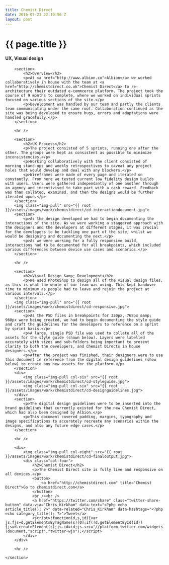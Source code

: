 ```yaml
---
title: Chemist Direct
date: 2016-07-23 22:19:56 Z
layout: post
---
```


<div id="project-page" class="cd-banner banner" data-0="background-position: 0px 0px;" data-100000="background-position:0px 50000px;">
	<div class="heading-section">
		<div data-0="top: 200px; opacity: 1;" data-450="top: 370px; opacity:0;">
			<h1>{{ page.title }}</h1>
			<h4>UX, Visual design</h4>
		</div>
	</div>
</div>

<div id="project-content">
	<section class="wrapper project-copy">

		<section>
			<h2>Overview</h2>
			<p>At <a href="http://www.albion.co">Albion</a> we worked collaboratively in house with the team at <a href="http://chemistdirect.co.uk">Chemist Direct</a> to re-architecture their outdated e-commcerce platform. The project took the course of 9 months to complete, where we worked on individual sprints focused on various sections of the site.</p>
			<p>Development was handled by our team and partly the clients team communicating under the same roof. Collaboration continued as the site was being developed to ensure bugs, errors and adaptations were handled gracefully.</p>
		</section>

		<hr />

		<section>
			<h2>UX Process</h2>
			<p>The project consisted of 5 sprints, running one after the other. The groups were kept as consistent as possible to minimize inconsistencies.</p>
			<p>Working collaboratively with the client consisted of morning stand-ups and weekly retrospectives to caveat any project holes that would develop and deal with any blockers.</p>
			<p>Wireframes were made of every page and iterated on constantly. From here we tested current low fidelity design builds with users. Users were gathered independantly of one another through an agency and incentivised to take part with a cash reward. Feedback was than collated, examined, and then the designs would be further iterated upon.</p>
		</section>
		<img class="img-pull" src="{{ root }}/assets/images/work/chemistdirect/cd-interactiondocument.jpg">
		<section>
			<p>As the design developed we had to begin documenting the interactions of the site. As we were working a staggered approach with the designers and the developers at different stages, it was crucial for the developers to be tackling one part of the site, whilst we would be designing and documenting the next.</p>
			<p>As we were working for a fully responsive build, interactions had to be documented for all breakpoints, which included various differences between device use cases and scenarios.</p>
		</section>

		<hr />
		
		<section>
			<h2>Visual Design &amp; Development</h2>
			<p>We used PhotoShop to design all of the visual design files, as this is what the whole of our team was using. This kept handover time to minimum as people had to leave and rejoin the project at various intervals.</p>
		</section>
		<img class="img-pull" src="{{ root }}/assets/images/work/chemistdirect/cd-responsive.jpg">
		<section>
			<p>As the PSD files in breakpoints for 320px, 768px &amp; 960px were being created, we had to begin documenting the style guide and craft the guidelines for the developers to reference on a sprint by sprint basis.</p>
			<p>A large, single PSD file was used to collate all of the assets for the style guide (shown below). Layers were labelled accurately with sizes and sub-folders being important to present clarity to both the developers, and Chemist Directs in house designers.</p>
			<p>After the project was finished, their designers were to use this document in reference from the digital design guidelines (show below) to create any new assets for the platform.</p>
		</section>
		<div>
			<img class="img-pull col-six" src="{{ root }}/assets/images/work/chemistdirect/cd-styleguide.jpg">
			<img class="img-pull col-six" src="{{ root }}/assets/images/work/chemistdirect/cd-designguidelines.jpg">
		</div>
		<section>
			<p>The digital design guidelines were to be inserted into the brand guidelines that currently existed for the new Chemist Direct, which had also been designed by Albion.</p>
			<p>This document covered padding, margins, typography and image specifications to accurately recreate any scenarios within the designs, and also any future edge cases.</p>
		</section>

		<hr />

		<div>
			<img class="img-pull col-eight" src="{{ root }}/assets/images/work/chemistdirect/cd-finaloutput.jpg">
			<div class="col-four">
				<h2>Chemist Direct</h2>
				<p>The Chemist Direct site is fully live and responsive on all devices.</p>
				<button>
					<a href="http://chemistdirect.com" title="Chemist Direct">Go to chemistdirect.com</a>
				</button>
				<br /><br />
				<a href="https://twitter.com/share" class="twitter-share-button" data-via="Chris_Kirkham" data-text="<?php echo article_title(); ?>" data-related="Chris_Kirkham" data-hashtags="<?php echo category_title(); ?>">Tweet</a>
				<script>!function(d,s,id){var js,fjs=d.getElementsByTagName(s)[0];if(!d.getElementById(id)){js=d.createElement(s);js.id=id;js.src="//platform.twitter.com/widgets.js";fjs.parentNode.insertBefore(js,fjs);}}(document,"script","twitter-wjs");</script>
			</div>
		</div>

		<hr />

	</section>

</div>